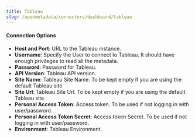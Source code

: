 ```yaml
---
title: Tableau
slug: /openmetadata/connectors/dashboard/tableau
---
```


<ConnectorIntro service="dashboard" connector="Tableau"/>

<Requirements />

<MetadataIngestionService connector="Tableau"/>

<h4>Connection Options</h4>

- **Host and Port**: URL to the Tableau instance.
- **Username**: Specify the User to connect to Tableau. It should have enough privileges to read all the metadata.
- **Password**: Password for Tableau.
- **API Version**: Tableau API version. 
- **Site Name**: Tableau Site Name. To be kept empty if you are using the default Tableau site
- **Site Url**: Tableau Site Url. To be kept empty if you are using the default Tableau site
- **Personal Access Token**: Access token. To be used if not logging in with user/password.
- **Personal Access Token Secret**: Access token Secret. To be used if not logging in with user/password.
- **Environment**: Tableau Environment.

<IngestionScheduleAndDeploy />

<ConnectorOutro connector="Tableau" />
